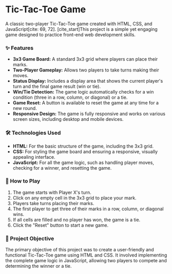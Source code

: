 # Tic-Tac-Toe Game

A classic two-player Tic-Tac-Toe game created with HTML, CSS, and JavaScript[cite: 69, 72]. [cite_start]This project is a simple yet engaging game designed to practice front-end web development skills.


### ✨ Features

* **3x3 Game Board:** A standard 3x3 grid where players can place their marks.
* **Two-Player Gameplay:** Allows two players to take turns making their moves.
* **Status Display:** Includes a display area that shows the current player's turn and the final game result (win or tie).
* **Win/Tie Detection:** The game logic automatically checks for a win condition (three in a row, column, or diagonal) or a tie.
* **Game Reset:** A button is available to reset the game at any time for a new round.
* **Responsive Design:** The game is fully responsive and works on various screen sizes, including desktop and mobile devices.

### 🛠️ Technologies Used

* **HTML:** For the basic structure of the game, including the 3x3 grid.
* **CSS:** For styling the game board and ensuring a responsive, visually appealing interface.
* **JavaScript:** For all the game logic, such as handling player moves, checking for a winner, and resetting the game.

### 🚀 How to Play

1.  The game starts with Player X's turn.
2.  Click on any empty cell in the 3x3 grid to place your mark.
3.  Players take turns placing their marks.
4.  The first player to get three of their marks in a row, column, or diagonal wins.
5.  If all cells are filled and no player has won, the game is a tie.
6.  Click the "Reset" button to start a new game.

### 📜 Project Objective

The primary objective of this project was to create a user-friendly and functional Tic-Tac-Toe game using HTML and CSS. It involved implementing the complete game logic in JavaScript, allowing two players to compete and determining the winner or a tie.
